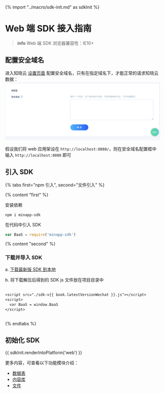 {% import "../macro/sdk-init.md" as sdkInit %}

#  Web 端 SDK 接入指南

> **info**
> Web 端 SDK 浏览器兼容性：IE10+

## 配置安全域名
进入知晓云 [设置页面](https://cloud.minapp.com/dashboard/#/app/settings/app/) 配置安全域名，只有在指定域名下，才能正常的请求知晓云数据：
![配置安全域名](/images/newbies/web-sdk-secure-domain.png)

假设我们将 web 应用架设在 `http://localhost:8080/`，则在安全域名配置框中输入 `http://localhost:8080` 即可


## 引入 SDK

{% tabs first="npm 引入", second="文件引入" %}

{% content "first" %}

安装依赖

```shell
npm i minapp-sdk
```

在代码中引入 SDK
```javascript
var BaaS = require('minapp-sdk')
```
{% content "second" %}

### 下载并导入 SDK

a. [下载最新版 SDK 到本地](../download-sdk.md)

b. 将下载解压后得到的 SDK js 文件放在项目目录中

<pre>
<code class="lang-html">
&lt;script src="./sdk-v{{ book.latestVersionWechat }}.js"&gt;&lt;/script&gt;
&lt;script&gt;
  var BaaS = window.BaaS
&lt;/script&gt;
</code>
</pre>

{% endtabs %}

## 初始化 SDK

{{ sdkInit.renderIntoPlatform('web') }}

更多内容，可查看以下功能模块介绍：

* [数据表](../schema/README.md)
* [内容库](../content/README.md)
* [文件](../file/README.md)
